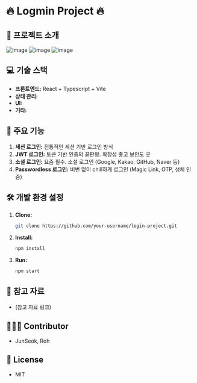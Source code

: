 # 🔥 Logmin Project 🔥

## 🚀 프로젝트 소개

![image](https://github.com/user-attachments/assets/6e138707-7faa-41ba-8fdd-7f24dda1153d)
![image](https://github.com/user-attachments/assets/7350effc-a147-4560-b67c-c06cd60082c0)
![image](https://github.com/user-attachments/assets/a43179d1-a9eb-4c32-ab43-d6459b46d30f)

## 💻 기술 스택

- **프론트엔드:** React + Typescript + Vite
- **상태 관리:**
- **UI:**
- **기타:**

## 🤩 주요 기능

1.  **세션 로그인:** 전통적인 세션 기반 로그인 방식
2.  **JWT 로그인:** 토큰 기반 인증의 끝판왕. 확장성 좋고 보안도 굿
3.  **소셜 로그인:** 요즘 필수. 소셜 로그인 (Google, Kakao, GitHub, Naver 등)
4.  **Passwordless 로그인:** 비번 없이 chill하게 로그인 (Magic Link, OTP, 생체 인증)

## 🛠️ 개발 환경 설정

1.  **Clone:**
    ```bash
    git clone https://github.com/your-username/login-project.git
    ```
2.  **Install:**
    ```bash
    npm install
    ```
3.  **Run:**
    ```bash
    npm start
    ```

## 📌 참고 자료

- (참고 자료 링크)

## 🙋🏻‍♂️ Contributor

- JunSeok, Roh

## 📝 License

- MIT
